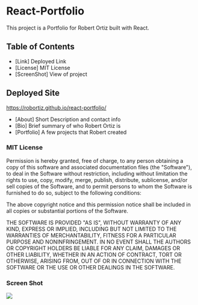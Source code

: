# React-Portfolio
This project is a Portfolio for Robert Ortiz built with React.

## Table of Contents

- [Link] Deployed Link 
- [License] MIT License
- [ScreenShot] View of project

## Deployed Site

https://robortiz.github.io/react-portfolio/

- [About] Short Description and contact info
- [Bio] Brief summary of who Robert Ortiz is
- [Portfolio] A few projects that Robert created

### MIT License

Permission is hereby granted, free of charge, to any person obtaining a copy of this software and associated documentation files (the "Software"), to deal in the Software without restriction, including without limitation the rights to use, copy, modify, merge, publish, distribute, sublicense, and/or sell copies of the Software, and to permit persons to whom the Software is furnished to do so, subject to the following conditions:

The above copyright notice and this permission notice shall be included in all copies or substantial portions of the Software.

THE SOFTWARE IS PROVIDED "AS IS", WITHOUT WARRANTY OF ANY KIND, EXPRESS OR IMPLIED, INCLUDING BUT NOT LIMITED TO THE WARRANTIES OF MERCHANTABILITY, FITNESS FOR A PARTICULAR PURPOSE AND NONINFRINGEMENT. IN NO EVENT SHALL THE AUTHORS OR COPYRIGHT HOLDERS BE LIABLE FOR ANY CLAIM, DAMAGES OR OTHER LIABILITY, WHETHER IN AN ACTION OF CONTRACT, TORT OR OTHERWISE, ARISING FROM, OUT OF OR IN CONNECTION WITH THE SOFTWARE OR THE USE OR OTHER DEALINGS IN THE SOFTWARE.

### Screen Shot
<img src="public/assets/images/ScreenShot.png" >

